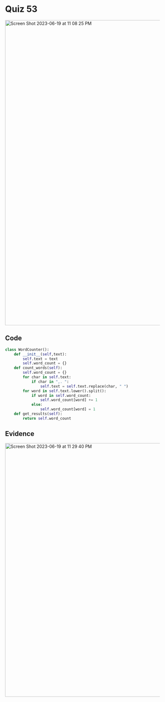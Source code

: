 # Quiz 53

<img width="989" alt="Screen Shot 2023-06-19 at 11 08 25 PM" src="https://github.com/jonathanye29/unit4_repo/assets/111751273/f2700e44-832c-4e5c-8eea-ac112d96dd09">

## Code
```.py
class WordCounter():
    def __init__(self,text):
        self.text = text
        self.word_count = {}
    def count_words(self):
        self.word_count = {}
        for char in self.text:
            if char in ",. ":
                self.text = self.text.replace(char, " ")
        for word in self.text.lower().split():
            if word in self.word_count:
                self.word_count[word] += 1
            else:
                self.word_count[word] = 1
    def get_results(self):
        return self.word_count
```

## Evidence
<img width="822" alt="Screen Shot 2023-06-19 at 11 29 40 PM" src="https://github.com/jonathanye29/unit4_repo/assets/111751273/4ce1f76f-964f-4fe8-beca-3a50786f77f7">
